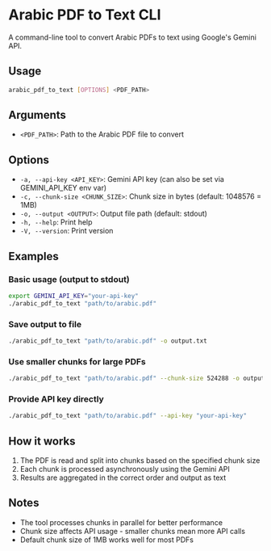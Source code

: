 # Arabic PDF to Text CLI

A command-line tool to convert Arabic PDFs to text using Google's Gemini API.

## Usage

```bash
arabic_pdf_to_text [OPTIONS] <PDF_PATH>
```

## Arguments

- `<PDF_PATH>`: Path to the Arabic PDF file to convert

## Options

- `-a, --api-key <API_KEY>`: Gemini API key (can also be set via GEMINI_API_KEY env var)
- `-c, --chunk-size <CHUNK_SIZE>`: Chunk size in bytes (default: 1048576 = 1MB)
- `-o, --output <OUTPUT>`: Output file path (default: stdout)
- `-h, --help`: Print help
- `-V, --version`: Print version

## Examples

### Basic usage (output to stdout)
```bash
export GEMINI_API_KEY="your-api-key"
./arabic_pdf_to_text "path/to/arabic.pdf"
```

### Save output to file
```bash
./arabic_pdf_to_text "path/to/arabic.pdf" -o output.txt
```

### Use smaller chunks for large PDFs
```bash
./arabic_pdf_to_text "path/to/arabic.pdf" --chunk-size 524288 -o output.txt
```

### Provide API key directly
```bash
./arabic_pdf_to_text "path/to/arabic.pdf" --api-key "your-api-key"
```

## How it works

1. The PDF is read and split into chunks based on the specified chunk size
2. Each chunk is processed asynchronously using the Gemini API
3. Results are aggregated in the correct order and output as text

## Notes

- The tool processes chunks in parallel for better performance
- Chunk size affects API usage - smaller chunks mean more API calls
- Default chunk size of 1MB works well for most PDFs
